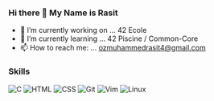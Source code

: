 ### Hi there 👋 My Name is Rasit

- 🔭 I’m currently working on ... 42 Ecole
- 🌱 I’m currently learning ... 42 Piscine / Common-Core
- 📫 How to reach me: ... ozmuhammedrasit4@gmail.com


### Skills

<img alt="C" src="https://camo.githubusercontent.com/5e9fa4e2ec01c27695b6315e9c27141b9aa760bbecac82339ba0135b22c46f7e/68747470733a2f2f637573746f6d2d69636f6e2d6261646765732e64656d6f6c61622e636f6d2f62616467652f432d3532354445392e7376673f6c6f676f3d632d696e2d68657861676f6e266c6f676f436f6c6f723d7768697465" data-canonical-src="https://custom-icon-badges.demolab.com/badge/C-525DE9.svg?logo=c-in-hexagon&amp;logoColor=white" style="max-width: 100%;">
<img alt="HTML" src="https://camo.githubusercontent.com/c2fe2d0dc74bd59e5f2fcb0f9b4d9f61b085517f8051efcf91b41dc86a62646f/68747470733a2f2f696d672e736869656c64732e696f2f62616467652f48544d4c2d3532354445392e7376673f6c6f676f3d68746d6c35266c6f676f436f6c6f723d7768697465" data-canonical-src="https://img.shields.io/badge/HTML-525DE9.svg?logo=html5&amp;logoColor=white" style="max-width: 100%;">
<img alt="CSS" src="https://camo.githubusercontent.com/cfab4f02f34a56b85c2cf4fad86dd8df35ea7d6bd742031198c7ae1f88bbceed/68747470733a2f2f696d672e736869656c64732e696f2f62616467652f4353532d3532354445392e7376673f6c6f676f3d63737333266c6f676f436f6c6f723d7768697465" data-canonical-src="https://img.shields.io/badge/CSS-525DE9.svg?logo=css3&amp;logoColor=white" style="max-width: 100%;">
<img alt="Git" src="https://camo.githubusercontent.com/90cd898c30ac136794ec67a81edf16dcbdbe07f7a56698e40a67ba1722cc09bb/68747470733a2f2f696d672e736869656c64732e696f2f62616467652f4769742d3532354445392e7376673f6c6f676f3d676974266c6f676f436f6c6f723d7768697465267374796c653d666c6174" data-canonical-src="https://img.shields.io/badge/Git-525DE9.svg?logo=git&amp;logoColor=white&amp;style=flat" style="max-width: 100%;">
<img alt="Vim" src="https://camo.githubusercontent.com/42a1825c10286438fba7caf08e1dcff3411141aaf5575587d2cf28b4c03e00a0/68747470733a2f2f696d672e736869656c64732e696f2f62616467652f56696d2d3532354445392e7376673f6c6f676f3d76696d266c6f676f436f6c6f723d7768697465267374796c653d666c6174" data-canonical-src="https://img.shields.io/badge/Vim-525DE9.svg?logo=vim&amp;logoColor=white&amp;style=flat" style="max-width: 100%;">
<img alt="Linux" src="https://camo.githubusercontent.com/6fb885e5b3021d436825d6e59127b9ac4170fb89a3c7438ae36794fda470a233/68747470733a2f2f696d672e736869656c64732e696f2f62616467652f4c696e75782d3532354445392e7376673f6c6f676f3d6c696e7578266c6f676f436f6c6f723d7768697465267374796c653d666c6174" data-canonical-src="https://img.shields.io/badge/Linux-525DE9.svg?logo=linux&amp;logoColor=white&amp;style=flat" style="max-width: 100%;">
